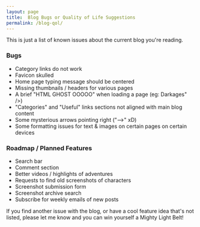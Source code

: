 ```yaml
---
layout: page
title:  Blog Bugs or Quality of Life Suggestions
permalink: /blog-qol/
---
```


This is just a list of known issues about the current blog you're reading.

### Bugs
- Category links do not work
- Favicon skulled
- Home page typing message should be centered
- Missing thumbnails / headers for various pages
- A brief "HTML GHOST OOOOO" when loading a page (eg: Darkages" />)
- "Categories" and "Useful" links sections not aligned with main blog content
- Some mysterious arrows pointing right ("-->" xD)
- Some formatting issues for text & images on certain pages on certain devices


### Roadmap / Planned Features
- Search bar
- Comment section
- Better videos / highlights of adventures
- Requests to find old screenshots of characters
- Screenshot submission form
- Screenshot archive search
- Subscribe for weekly emails of new posts


If you find another issue with the blog, or have a cool feature idea that's not listed, please let me know and you can win yourself a Mighty Light Belt!
